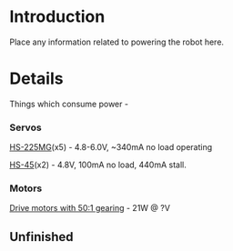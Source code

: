 # Introduction #

Place any information related to powering the robot here.

# Details #

Things which consume power -

### Servos ###
[HS-225MG](http://www.hitecrcd.com/product_file/file/15/HS225MG.pdf)(x5) - 4.8-6.0V, ~340mA no load operating

[HS-45](http://www.hitecrcd.com/product_file/file/139/HS-45HB_Spec_sheet_Final_.pdf)(x2)  - 4.8V, 100mA no load, 440mA stall.

### Motors ###
[Drive motors with 50:1 gearing](http://www.technobots.co.uk/acatalog/Online_Catalogue_919D_Spur_Geared_Motor_230.html) - 21W @ ?V

## Unfinished ##